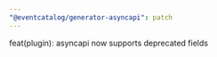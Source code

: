 ```yaml
---
"@eventcatalog/generator-asyncapi": patch
---
```


feat(plugin): asyncapi now supports deprecated fields
